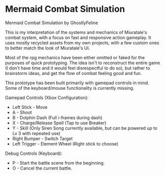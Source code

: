 # Mermaid Combat Simulation
Mermaid Combat Simulation by GhostlyFeline

This is my interpretation of the systems and mechanics of Miuratale's combat system, with a focus on fast and responsive action gameplay.  It uses mostly recycled assets from my own projects, with a few custom ones to better match the look of Miuratale's UI.

Most of the rpg mechanics have been either omitted or faked for the purposes of quick prototyping.  The idea isn't to reconstruct the entire game (I don't have time and it would feel disrespectful to do so), but rather to brainstorm ideas, and get the flow of combat feeling good and fun.

This prototype has been built primarily with gamepad controls in mind.  Some of the keyboard/mouse functionality is currently missing.

Gamepad Controls (Xbox Configuration):
* Left Stick - Move
* A - Shoot
* B - Dolphin Dash (Full i-frames during dash)
* X - Charge/Release Spell (Tap to use Breaker)
* Y - Skill (Only Siren Song currently available, but can be powered up to Lv 3 with repeated use)
* Right Bumper - Switch Target
* Left Trigger - Element Wheel (Right stick to choose)

Debug Controls (Keyboard):
* P - Start the battle scene from the beginning.
* O - Cancel the current battle.
